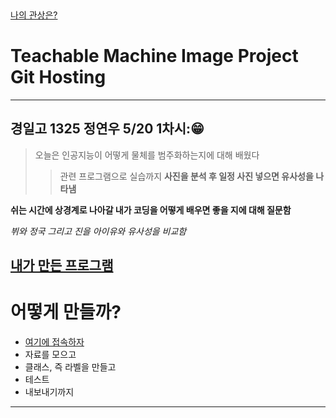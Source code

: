 ```
```

### 
[나의 관상은?](https://teachablemachine.withgoogle.com/models/XAucdeCEM/)

# Teachable Machine Image Project Git Hosting

---
## 경일고 1325 정연우 5/20 1차시:&#128513;
>오늘은 인공지능이 어떻게 물체를 범주화하는지에 대해 배웠다
>>관련 프로그램으로 실습까지
**사진을 분석 후 일정 사진 넣으면 유사성을 나타냄**

__쉬는 시간에 상경계로 나아갈 내가 코딩을 어떻게 배우면 좋을 지에 대해 질문함__

*뷔와 정국 그리고 진을 아이유와 유사성을 비교함*

[내가 만든 프로그램](https://teachablemachine.withgoogle.com/models/AJXZZoWrQ/) 
--------------------------------------------------------------------------------
# 어떻게 만들까?
+ [여기에 접속하자](https://teachablemachine.withgoogle.com/)
+ 자료를 모으고
+ 클래스, 즉 라벨을 만들고
+ 테스트
+ 내보내기까지
----------------------------------------------------------------------------
